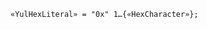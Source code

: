 <!-- This file is generated automatically by infrastructure scripts. Please don't edit by hand. -->

<!-- markdownlint-disable first-line-h1 -->

```{ .ebnf .slang-ebnf #YulHexLiteral }
«YulHexLiteral» = "0x" 1…{«HexCharacter»};
```
